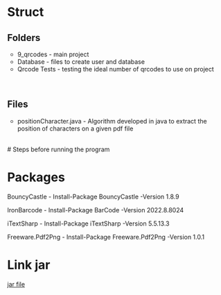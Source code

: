# Struct 
<h2>Folders</h2>
<ul style="list-style-type:circle">
  <li>9_qrcodes - main project</li>
  <li>Database - files to create user and database</li>
  <li>Qrcode Tests - testing the ideal number of qrcodes to use on project</li>
</ul>
<br>
<h2>Files</h2>
<ul style="list-style-type:circle">
  <li>positionCharacter.java - Algorithm developed in java to extract the position of characters on a given pdf file</li>
</ul>
<br>
# Steps before running the program 



# Packages
<p>BouncyCastle - Install-Package BouncyCastle -Version 1.8.9 </p>
<p>IronBarcode - Install-Package BarCode -Version 2022.8.8024 </p>
<p>iTextSharp - Install-Package iTextSharp -Version 5.5.13.3 </p>
<p>Freeware.Pdf2Png - Install-Package Freeware.Pdf2Png -Version 1.0.1 </p>
 
# Link jar
<a href = "https://drive.google.com/file/d/1FNU01qWtHGroN7A8DWh_igj2yGNb3zdj/view?usp=sharing"> jar file </a>
